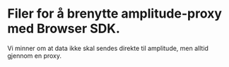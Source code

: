 # Filer for å brenytte amplitude-proxy med Browser SDK.

Vi minner om at data ikke skal sendes direkte til amplitude, men alltid gjennom en proxy. 

